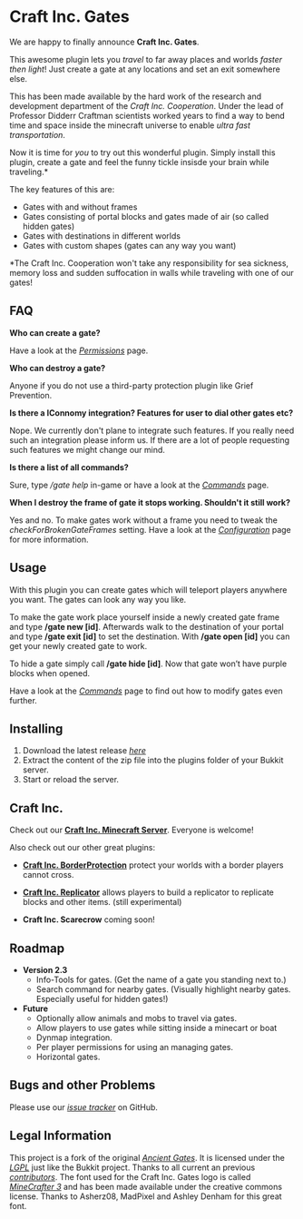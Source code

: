 
# Craft Inc. Gates #

<Logo here>

We are happy to finally announce __Craft Inc. Gates__. 

This awesome plugin lets you _travel_ to far away places and worlds _faster then light_! Just create a gate at any locations and set an exit somewhere else.

This has been made available by the hard work of the research and development department of the _Craft Inc. Cooperation_. Under the lead of Professor Didderr Craftman scientists worked years to find a way to bend time and space inside the minecraft universe to enable _ultra fast transportation_.

Now it is time for _you_ to try out this wonderful plugin. Simply install this plugin, create a gate and feel the funny tickle insisde your brain while traveling.*

The key features of this are:

* Gates with and without frames
* Gates consisting of portal blocks and gates made of air (so called hidden gates)
* Gates with destinations in different worlds
* Gates with custom shapes (gates can any way you want)


*The Craft Inc. Cooperation won't take any responsibility for sea sickness, memory loss and sudden suffocation in walls while traveling with one of our gates!

## FAQ ##

__Who can create a gate?__

Have a look at the [_Permissions_](http://dev.bukkit.org/bukkit-plugins/craftinc-gates/pages/permissions/) page.

__Who can destroy a gate?__

Anyone if you do not use a third-party protection plugin like Grief Prevention.

__Is there a IConnomy integration? Features for user to dial other gates etc?__

Nope. We currently don't plane to integrate such features. If you really need such an integration please inform us. If there are a lot of people requesting such features we might change our mind.

__Is there a list of all commands?__

Sure, type _/gate help_ in-game or have a look at the [_Commands_](http://dev.bukkit.org/bukkit-plugins/craftinc-gates/pages/commands/) page.

__When I destroy the frame of gate it stops working. Shouldn't it still work?__

Yes and no. To make gates work without a frame you need to tweak the _checkForBrokenGateFrames_ setting. Have a look at the [_Configuration_](http://dev.bukkit.org/bukkit-plugins/craftinc-gates/pages/configuration/) page for more information.


## Usage ##
With this plugin you can create gates which will teleport players anywhere you want. The gates can look any way you like.

To make the gate work place yourself inside a newly created gate frame and type __/gate new [id]__. Afterwards walk to the destination of your portal and type __/gate exit [id]__ to set the destination. With __/gate open [id]__ you can get your newly created gate to work.

To hide a gate simply call __/gate hide [id]__. Now that gate won’t have purple blocks when opened.

Have a look at the [_Commands_](http://dev.bukkit.org/bukkit-plugins/craftinc-gates/pages/commands/) page to find out how to modify gates even further.


## Installing ##

1. Download the latest release _[here](http://dev.bukkit.org/bukkit-mods/craftinc-gates/files/)_
2. Extract the content of the zip file into the plugins folder of your Bukkit server.
3. Start or reload the server.

## Craft Inc. ##
Check out our __[Craft Inc. Minecraft Server](http://www.craftinc.de)__. Everyone is welcome!

Also check out our other great plugins:

* [__Craft Inc. BorderProtection__](http://dev.bukkit.org/bukkit-mods/craftinc-borderprotection/)
protect your worlds with a border players cannot cross.

*  [__Craft Inc. Replicator__](http://dev.bukkit.org/bukkit-mods/craftinc-replicator/) 
allows players to build a replicator to replicate blocks and other items. (still experimental)

* __Craft Inc. Scarecrow__
coming soon!

## Roadmap ##
* __Version 2.3__
	* Info-Tools for gates. (Get the name of a gate you standing next to.)
	* Search command for nearby gates. (Visually highlight nearby gates. Especially useful for hidden gates!)
* __Future__
	* Optionally allow animals and mobs to travel via gates.
	* Allow players to use gates while sitting inside a minecart or boat
	* Dynmap integration.
	* Per player permissions for using an managing gates.
	* Horizontal gates.

## Bugs and other Problems ##
Please use our [_issue tracker_](https://github.com/craftinc/craftinc-gates/issues?milestone=1&state=open) on GitHub.

## Legal Information ##
This project is a fork of the original [_Ancient Gates_](https://github.com/bladedpenguin/minecraft-ancient-gates). It is licensed under the [_LGPL_](http://www.gnu.org/licenses/lgpl-3.0.txt) just like the Bukkit project. Thanks to all current an previous [_contributors_](https://github.com/craftinc/craftinc-gates/blob/development/AUTHORS.txt).
The font used for the Craft Inc. Gates logo is called [_MineCrafter 3_](http://www.minecraftforum.net/topic/892789-minecrafter-3-font-simply-easy/) and has been made available under the creative commons license. Thanks to Asherz08, MadPixel and Ashley Denham for this great font.




